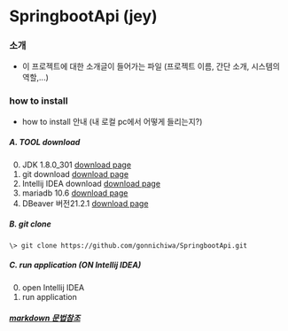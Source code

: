 # SpringbootApi (jey)

### 소개

* 이 프로젝트에 대한 소개글이 들어가는 파일 (프로젝트 이름, 간단 소개, 시스템의 역할,...)

### how to install
* how to install 안내 (내 로컬 pc에서 어떻게 들리는지?)

##### A. TOOL download
0. JDK 1.8.0_301 [download page](https://www.oracle.com/java/technologies/downloads/#java8)
1. git download [download page](https://mirrors.edge.kernel.org/pub/software/scm/git/)
2. Intellij IDEA download [download page](https://www.jetbrains.com/ko-kr/idea/download/#section=windows)
3. mariadb 10.6 [download page](https://downloads.mariadb.org/)
4. DBeaver 버전21.2.1 [download page](https://dbeaver.io/download/)

##### B. git clone
```\> git clone https://github.com/gonnichiwa/SpringbootApi.git```

##### C. run application (ON Intellij IDEA)
0. open Intellij IDEA
1. run application

##### [markdown 문법참조](https://markdownlivepreview.com/)
